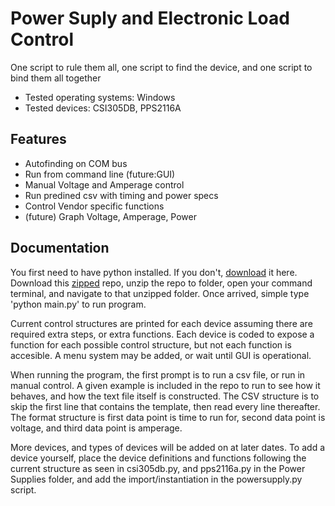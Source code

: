 # Power Suply and Electronic Load Control

One script to rule them all, one script to find the device, and one script to bind them all together

* Tested operating systems: Windows
* Tested devices: CSI305DB, PPS2116A

## Features

* Autofinding on COM bus
* Run from command line (future:GUI)
* Manual Voltage and Amperage control
* Run predined csv with timing and power specs
* Control Vendor specific functions
* (future) Graph Voltage, Amperage, Power

## Documentation
You first need to have python installed. If you don't, [download](https://www.python.org/downloads/) it here. Download this [zipped](https://github.com/circuit-specialists/Power-Suply-and-Electronic-Load-Control/archive/master.zip) repo, unzip the repo to folder, open your command terminal, and navigate to that unzipped folder. Once arrived, simple type 'python main.py' to run program.

Current control structures are printed for each device assuming there are required extra steps, or extra functions. Each device is coded to expose a function for each possible control structure, but not each function is accesible. A menu system may be added, or wait until GUI is operational.

When running the program, the first prompt is to run a csv file, or run in manual control. A given example is included in the repo to run to see how it behaves, and how the text file itself is constructed. The CSV structure is to skip the first line that contains the template, then read every line thereafter. The format structure is first data point is time to run for, second data point is voltage, and third data point is amperage.

More devices, and types of devices will be added on at later dates. To add a device yourself, place the device definitions and functions following the current structure as seen in csi305db.py, and pps2116a.py in the Power Supplies folder, and add the import/instantiation in the powersupply.py script.